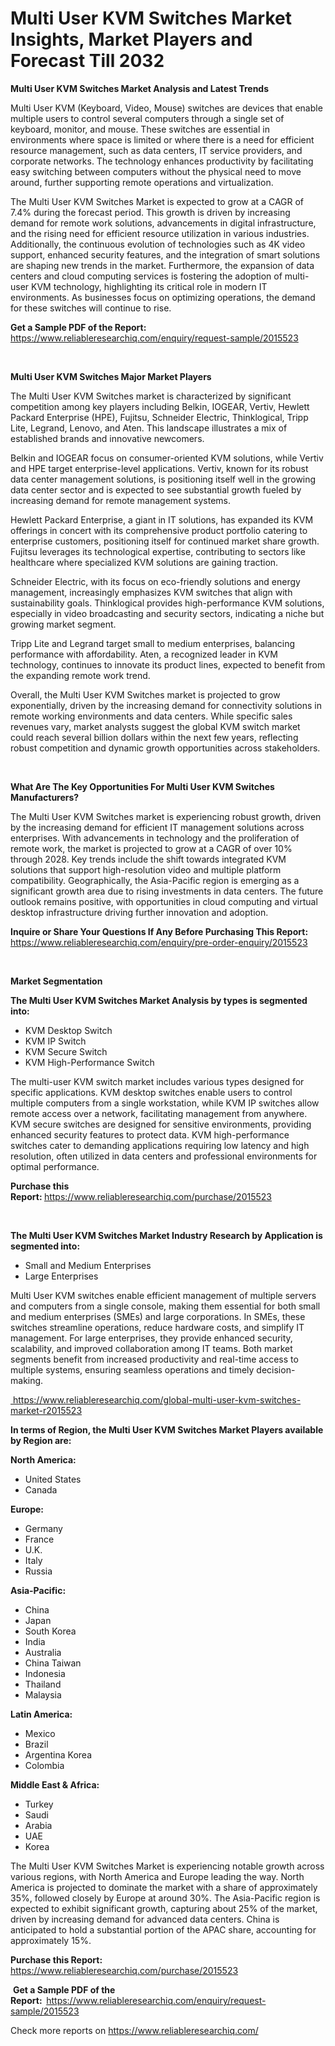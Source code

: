 <p><h1>Multi User KVM Switches Market Insights, Market Players and Forecast Till 2032</h1></p><p><strong>Multi User KVM Switches Market Analysis and Latest Trends</strong></p>
<p><p>Multi User KVM (Keyboard, Video, Mouse) switches are devices that enable multiple users to control several computers through a single set of keyboard, monitor, and mouse. These switches are essential in environments where space is limited or where there is a need for efficient resource management, such as data centers, IT service providers, and corporate networks. The technology enhances productivity by facilitating easy switching between computers without the physical need to move around, further supporting remote operations and virtualization.</p><p>The Multi User KVM Switches Market is expected to grow at a CAGR of 7.4% during the forecast period. This growth is driven by increasing demand for remote work solutions, advancements in digital infrastructure, and the rising need for efficient resource utilization in various industries. Additionally, the continuous evolution of technologies such as 4K video support, enhanced security features, and the integration of smart solutions are shaping new trends in the market. Furthermore, the expansion of data centers and cloud computing services is fostering the adoption of multi-user KVM technology, highlighting its critical role in modern IT environments. As businesses focus on optimizing operations, the demand for these switches will continue to rise.</p></p>
<p><strong>Get a Sample PDF of the Report:&nbsp;</strong> <a href="https://www.reliableresearchiq.com/enquiry/request-sample/2015523?utm_campaign=2245&utm_medium=2&utm_source=Github&utm_content=ia&utm_term=11022025&utm_id=multi-user-kvm-switches">https://www.reliableresearchiq.com/enquiry/request-sample/2015523</a></p>
<p>&nbsp;</p>
<p><strong>Multi User KVM Switches Major Market Players</strong></p>
<p><p>The Multi User KVM Switches market is characterized by significant competition among key players including Belkin, IOGEAR, Vertiv, Hewlett Packard Enterprise (HPE), Fujitsu, Schneider Electric, Thinklogical, Tripp Lite, Legrand, Lenovo, and Aten. This landscape illustrates a mix of established brands and innovative newcomers.</p><p>Belkin and IOGEAR focus on consumer-oriented KVM solutions, while Vertiv and HPE target enterprise-level applications. Vertiv, known for its robust data center management solutions, is positioning itself well in the growing data center sector and is expected to see substantial growth fueled by increasing demand for remote management systems. </p><p>Hewlett Packard Enterprise, a giant in IT solutions, has expanded its KVM offerings in concert with its comprehensive product portfolio catering to enterprise customers, positioning itself for continued market share growth. Fujitsu leverages its technological expertise, contributing to sectors like healthcare where specialized KVM solutions are gaining traction.</p><p>Schneider Electric, with its focus on eco-friendly solutions and energy management, increasingly emphasizes KVM switches that align with sustainability goals. Thinklogical provides high-performance KVM solutions, especially in video broadcasting and security sectors, indicating a niche but growing market segment.</p><p>Tripp Lite and Legrand target small to medium enterprises, balancing performance with affordability. Aten, a recognized leader in KVM technology, continues to innovate its product lines, expected to benefit from the expanding remote work trend.</p><p>Overall, the Multi User KVM Switches market is projected to grow exponentially, driven by the increasing demand for connectivity solutions in remote working environments and data centers. While specific sales revenues vary, market analysts suggest the global KVM switch market could reach several billion dollars within the next few years, reflecting robust competition and dynamic growth opportunities across stakeholders.</p></p>
<p>&nbsp;</p>
<p><strong>What Are The Key Opportunities For Multi User KVM Switches Manufacturers?</strong></p>
<p><p>The Multi User KVM Switches market is experiencing robust growth, driven by the increasing demand for efficient IT management solutions across enterprises. With advancements in technology and the proliferation of remote work, the market is projected to grow at a CAGR of over 10% through 2028. Key trends include the shift towards integrated KVM solutions that support high-resolution video and multiple platform compatibility. Geographically, the Asia-Pacific region is emerging as a significant growth area due to rising investments in data centers. The future outlook remains positive, with opportunities in cloud computing and virtual desktop infrastructure driving further innovation and adoption.</p></p>
<p><strong>Inquire or Share Your Questions If Any Before Purchasing This Report:</strong> <a href="https://www.reliableresearchiq.com/enquiry/pre-order-enquiry/2015523?utm_campaign=2245&utm_medium=2&utm_source=Github&utm_content=ia&utm_term=11022025&utm_id=multi-user-kvm-switches">https://www.reliableresearchiq.com/enquiry/pre-order-enquiry/2015523</a></p>
<p>&nbsp;</p>
<p><strong>Market Segmentation</strong></p>
<p><strong>The Multi User KVM Switches Market Analysis by types is segmented into:</strong></p>
<p><ul><li>KVM Desktop Switch</li><li>KVM IP Switch</li><li>KVM Secure Switch</li><li>KVM High-Performance Switch</li></ul></p>
<p><p>The multi-user KVM switch market includes various types designed for specific applications. KVM desktop switches enable users to control multiple computers from a single workstation, while KVM IP switches allow remote access over a network, facilitating management from anywhere. KVM secure switches are designed for sensitive environments, providing enhanced security features to protect data. KVM high-performance switches cater to demanding applications requiring low latency and high resolution, often utilized in data centers and professional environments for optimal performance.</p></p>
<p><strong>Purchase this Report:&nbsp;</strong><a href="https://www.reliableresearchiq.com/purchase/2015523?utm_campaign=2245&utm_medium=2&utm_source=Github&utm_content=ia&utm_term=11022025&utm_id=multi-user-kvm-switches">https://www.reliableresearchiq.com/purchase/2015523</a></p>
<p>&nbsp;</p>
<p><strong>The Multi User KVM Switches Market Industry Research by Application is segmented into:</strong></p>
<p><ul><li>Small and Medium Enterprises</li><li>Large Enterprises</li></ul></p>
<p><p>Multi User KVM switches enable efficient management of multiple servers and computers from a single console, making them essential for both small and medium enterprises (SMEs) and large corporations. In SMEs, these switches streamline operations, reduce hardware costs, and simplify IT management. For large enterprises, they provide enhanced security, scalability, and improved collaboration among IT teams. Both market segments benefit from increased productivity and real-time access to multiple systems, ensuring seamless operations and timely decision-making.</p></p>
<p><a href="https://www.reliableresearchiq.com/global-multi-user-kvm-switches-market-r2015523?utm_campaign=2245&utm_medium=2&utm_source=Github&utm_content=ia&utm_term=11022025&utm_id=multi-user-kvm-switches">&nbsp;https://www.reliableresearchiq.com/global-multi-user-kvm-switches-market-r2015523</a></p>
<p><strong>In terms of Region, the Multi User KVM Switches Market Players available by Region are:</strong></p>
<p>
    <p> <strong> North America: </strong>
        <ul>
            <li>United States</li>
            <li>Canada</li>
        </ul>
        </p> 
    <p> <strong> Europe: </strong>
        <ul>
            <li>Germany</li>
            <li>France</li>
            <li>U.K.</li>
            <li>Italy</li>
            <li>Russia</li>
        </ul>
        </p> 
    <p> <strong> Asia-Pacific: </strong>
        <ul>
            <li>China</li>
            <li>Japan</li>
            <li>South Korea</li>
            <li>India</li>
            <li>Australia</li>
            <li>China Taiwan</li>
            <li>Indonesia</li>
            <li>Thailand</li>
            <li>Malaysia</li>
        </ul>
        </p> 
    <p> <strong> Latin America: </strong>
        <ul>
            <li>Mexico</li>
            <li>Brazil</li>
            <li>Argentina Korea</li>
            <li>Colombia</li>
        </ul>
        </p> 
    <p> <strong> Middle East & Africa: </strong>
        <ul>
            <li>Turkey</li>
            <li>Saudi</li>
            <li>Arabia</li>
            <li>UAE</li>
            <li>Korea</li>
        </ul>
    </p>
    </p>
<p><p>The Multi User KVM Switches Market is experiencing notable growth across various regions, with North America and Europe leading the way. North America is projected to dominate the market with a share of approximately 35%, followed closely by Europe at around 30%. The Asia-Pacific region is expected to exhibit significant growth, capturing about 25% of the market, driven by increasing demand for advanced data centers. China is anticipated to hold a substantial portion of the APAC share, accounting for approximately 15%.</p></p>
<p><strong>Purchase this Report: </strong><a href="https://www.reliableresearchiq.com/purchase/2015523?utm_campaign=2245&utm_medium=2&utm_source=Github&utm_content=ia&utm_term=11022025&utm_id=multi-user-kvm-switches">https://www.reliableresearchiq.com/purchase/2015523</a></p>
<p>&nbsp;<strong>Get a Sample PDF of the Report:&nbsp;&nbsp;</strong><a href="https://www.reliableresearchiq.com/enquiry/request-sample/2015523?utm_campaign=2245&utm_medium=2&utm_source=Github&utm_content=ia&utm_term=11022025&utm_id=multi-user-kvm-switches">https://www.reliableresearchiq.com/enquiry/request-sample/2015523</a></p>
<p><strong></strong></p>
<p>Check more reports on <a href="https://www.reliableresearchiq.com/?utm_campaign=2245&utm_medium=2&utm_source=Github&utm_content=ia&utm_term=11022025&utm_id=multi-user-kvm-switches">https://www.reliableresearchiq.com/</a></p>